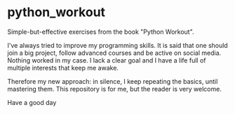 # python_workout
Simple-but-effective exercises from the book "Python Workout".

I've always tried to improve my programming skills.
It is said that one should join a big project, follow advanced courses and be active on social media.
Nothing worked in my case.
I lack a clear goal and I have a life full of multiple interests that keep me awake.

Therefore my new approach: in silence, I keep repeating the basics, until mastering them.
This repository is for me, but the reader is very welcome.

Have a good day
